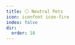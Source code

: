 ```yaml
---
title: ⚪️ Neutral Pets
icon: iconfont icon-fire
index: false
dir:
  order: 18
---
```


<AutoCatalog />
